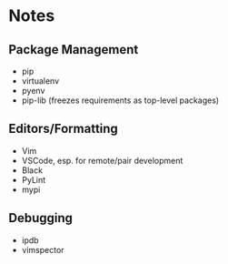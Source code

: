 # Notes
## Package Management
- pip
- virtualenv
- pyenv
- pip-lib (freezes requirements as top-level packages)
## Editors/Formatting
- Vim
- VSCode, esp. for remote/pair development
- Black
- PyLint
- mypi
## Debugging
- ipdb
- vimspector
